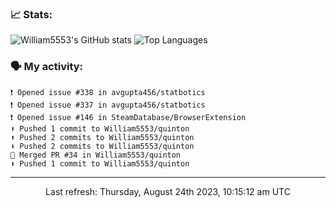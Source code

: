 ### 📈 Stats:
![William5553's GitHub stats](https://github-readme-stats.vercel.app/api?username=william5553&show_icons=true&theme=dark&include_all_commits=true&count_private=true&hide_border=true)
![Top Languages](https://github-readme-stats.vercel.app/api/top-langs/?username=william5553&langs_count=10&layout=compact&theme=dark&include_all_commits=true&count_private=true&hide_border=true)

### 🗣 My activity:
```
❗️ Opened issue #338 in avgupta456/statbotics
❗️ Opened issue #337 in avgupta456/statbotics
❗️ Opened issue #146 in SteamDatabase/BrowserExtension
⬆️ Pushed 1 commit to William5553/quinton
⬆️ Pushed 2 commits to William5553/quinton
⬆️ Pushed 2 commits to William5553/quinton
🎉 Merged PR #34 in William5553/quinton
⬆️ Pushed 1 commit to William5553/quinton
```

------------
<p align="center">Last refresh: Thursday, August 24th 2023, 10:15:12 am UTC</p>
